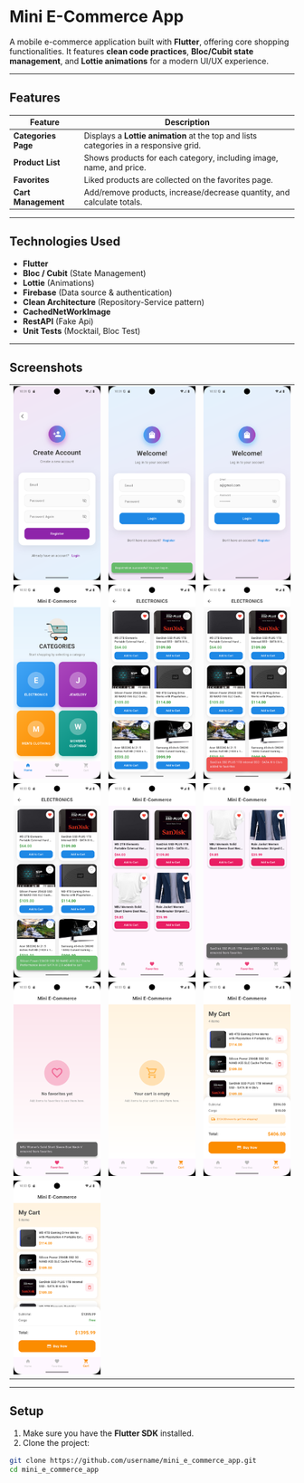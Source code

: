 # Mini E-Commerce App

A mobile e-commerce application built with **Flutter**, offering core shopping functionalities. It features **clean code practices**, **Bloc/Cubit state management**, and **Lottie animations** for a modern UI/UX experience.

---

## Features

| Feature | Description |
|---------|-------------|
| **Categories Page** | Displays a **Lottie animation** at the top and lists categories in a responsive grid. |
| **Product List** | Shows products for each category, including image, name, and price. |
| **Favorites** | Liked products are collected on the favorites page. |
| **Cart Management** | Add/remove products, increase/decrease quantity, and calculate totals. |

---

## Technologies Used

- **Flutter**  
- **Bloc / Cubit** (State Management)  
- **Lottie** (Animations)  
- **Firebase** (Data source & authentication)  
- **Clean Architecture** (Repository-Service pattern)
- **CachedNetWorkImage**
- **RestAPI** (Fake Api)
- **Unit Tests** (Mocktail, Bloc Test)

---

## Screenshots

|  |  |  |
|--|--|--|
| <img src="screenshots/1.png" width="300"> | <img src="screenshots/2.png" width="300"> | <img src="screenshots/3.png" width="300"> |
| <img src="screenshots/4.png" width="300"> | <img src="screenshots/5.png" width="300"> | <img src="screenshots/6.png" width="300"> |
| <img src="screenshots/7.png" width="300"> | <img src="screenshots/9.png" width="300"> | <img src="screenshots/10.png" width="300"> |
| <img src="screenshots/11.png" width="300"> | <img src="screenshots/12.png" width="300"> | <img src="screenshots/13.png" width="300"> |
| <img src="screenshots/14.png" width="300"> |
---

## Setup

1. Make sure you have the **Flutter SDK** installed.  
2. Clone the project:

```bash
git clone https://github.com/username/mini_e_commerce_app.git
cd mini_e_commerce_app
